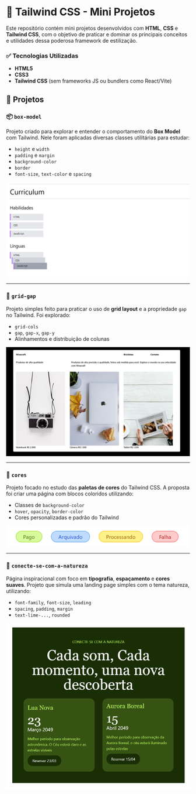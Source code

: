 # 🧪 Tailwind CSS - Mini Projetos

Este repositório contém mini projetos desenvolvidos com **HTML**, **CSS** e **Tailwind CSS**, com o objetivo de praticar e dominar os principais conceitos e utilidades dessa poderosa framework de estilização.

### ✅ Tecnologias Utilizadas

- **HTML5**
- **CSS3**
- **Tailwind CSS** (sem frameworks JS ou bundlers como React/Vite)

## 🚀 Projetos

### 📦 `box-model`

Projeto criado para explorar e entender o comportamento do **Box Model** com Tailwind. Nele foram aplicadas diversas classes utilitárias para estudar:

- `height` e `width`
- `padding` e `margin`
- `background-color`
- `border`
- `font-size`, `text-color` e `spacing`

![Imagem do box model](./assets/img/box-model.png)

---

### 🧱 `grid-gap`

Projeto simples feito para praticar o uso de **grid layout** e a propriedade `gap` no Tailwind. Foi explorado:

- `grid-cols`
- `gap`, `gap-x`, `gap-y`
- Alinhamentos e distribuição de colunas

![Imagem do grid e gap](./assets/img/grid-gap.png)

---

### 🎨 `cores`

Projeto focado no estudo das **paletas de cores** do Tailwind CSS. A proposta foi criar uma página com blocos coloridos utilizando:

- Classes de `background-color`
- `hover`, `opacity`, `border-color`
- Cores personalizadas e padrão do Tailwind

![Imagem do projeto de cores](./assets/img/cores.png)

---

### 🌿 `conecte-se-com-a-natureza`

Página inspiracional com foco em **tipografia**, **espaçamento** e **cores suaves**. Projeto que simula uma landing page simples com o tema natureza, utilizando:

- `font-family`, `font-size`, `leading`
- `spacing`, `padding`, `margin`
- `text-lime-...`, `rounded`

![Imagem do projeto natureza](./assets/img/conecte-se-com-natureza.png)
